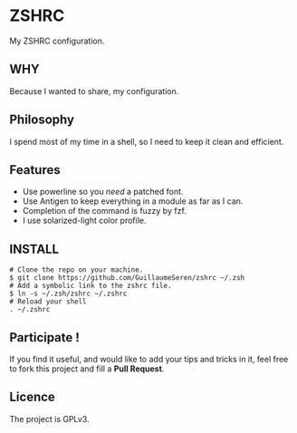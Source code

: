 ZSHRC
=====
My ZSHRC configuration.

## WHY
Because I wanted to share, my configuration.

## Philosophy
I spend most of my time in a shell, so I need to keep it clean and efficient.

## Features
- Use powerline so you *need* a patched font.
- Use Antigen to keep everything in a module as far as I can.
- Completion of the command is fuzzy by fzf.
- I use solarized-light color profile.

## INSTALL
```
# Clone the repo on your machine.
$ git clone https://github.com/GuillaumeSeren/zshrc ~/.zsh
# Add a symbolic link to the zshrc file.
$ ln -s ~/.zsh/zshrc ~/.zshrc
# Reload your shell
. ~/.zshrc
```

## Participate !
If you find it useful, and would like to add your tips and tricks in it,
feel free to fork this project and fill a __Pull Request__.

## Licence
The project is GPLv3.
